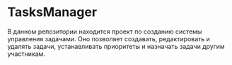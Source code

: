 # TasksManager
В данном репозитории находится проект по созданию системы управления задачами. Оно позволяет создавать, редактировать и удалять задачи, устанавливать приоритеты и назначать задачи другим участникам.

